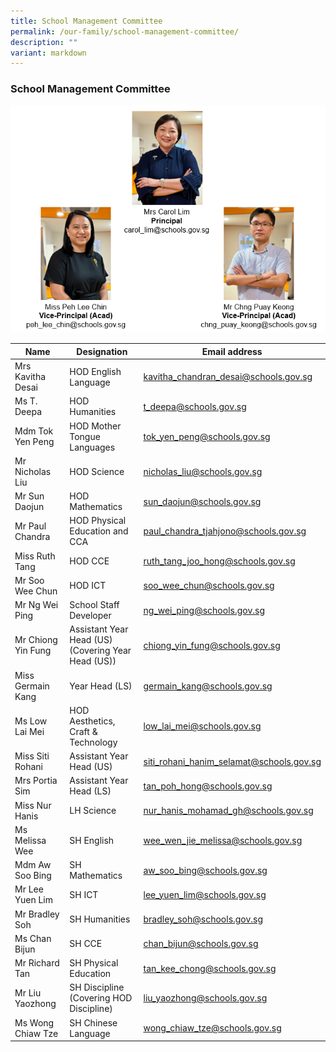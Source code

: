 ```yaml
---
title: School Management Committee
permalink: /our-family/school-management-committee/
description: ""
variant: markdown
---
```

### School Management Committee

![](/images/SLs_Org_Chart.png)


| Name | Designation | Email address |
|---|---|---|
| Mrs Kavitha Desai | HOD English Language | kavitha_chandran_desai@schools.gov.sg |
| Ms T. Deepa | HOD Humanities | t_deepa@schools.gov.sg |
| Mdm Tok Yen Peng | HOD Mother Tongue Languages | tok_yen_peng@schools.gov.sg |
| Mr Nicholas Liu | HOD Science | nicholas_liu@schools.gov.sg |
| Mr Sun Daojun | HOD Mathematics | sun_daojun@schools.gov.sg   |
| Mr Paul Chandra | HOD Physical Education and CCA | paul_chandra_tjahjono@schools.gov.sg |
| Miss Ruth Tang  | HOD CCE |  ruth_tang_joo_hong@schools.gov.sg |
| Mr Soo Wee Chun | HOD ICT | soo_wee_chun@schools.gov.sg |
| Mr Ng Wei Ping | School Staff Developer  | ng_wei_ping@schools.gov.sg  |
| Mr Chiong Yin Fung | Assistant Year Head (US)<br>(Covering Year Head (US)) | chiong_yin_fung@schools.gov.sg  |
| Miss Germain Kang     | Year Head (LS) | germain_kang@schools.gov.sg |
| Ms Low Lai Mei   | HOD Aesthetics, Craft &amp; Technology | low_lai_mei@schools.gov.sg  | 
| Miss Siti Rohani  | Assistant Year Head (US) | siti_rohani_hanim_selamat@schools.gov.sg |
| Mrs Portia Sim | Assistant Year Head (LS)  | tan_poh_hong@schools.gov.sg  |
| Miss Nur Hanis | LH Science | nur_hanis_mohamad_gh@schools.gov.sg  |
| Ms Melissa Wee | SH English  | wee_wen_jie_melissa@schools.gov.sg |
| Mdm Aw Soo Bing | SH Mathematics  | aw_soo_bing@schools.gov.sg |
| Mr Lee Yuen Lim | SH ICT | lee_yuen_lim@schools.gov.sg |
| Mr Bradley Soh | SH Humanities | bradley_soh@schools.gov.sg |
| Ms Chan Bijun | SH CCE | chan_bijun@schools.gov.sg |
| Mr Richard Tan | SH Physical Education | tan_kee_chong@schools.gov.sg |
| Mr Liu Yaozhong | SH Discipline (Covering HOD Discipline) | liu_yaozhong@schools.gov.sg 
| Ms Wong Chiaw Tze  | SH Chinese Language  | wong_chiaw_tze@schools.gov.sg  |